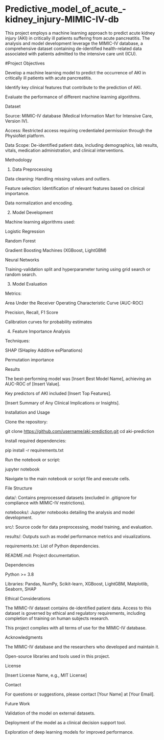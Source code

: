 # Predictive_model_of_acute_-kidney_injury-MIMIC-IV-db
This project employs a machine learning approach to predict acute kidney injury (AKI) in critically ill patients suffering from acute pancreatitis. The analysis and model development leverage the MIMIC-IV database, a comprehensive dataset containing de-identified health-related data associated with patients admitted to the intensive care unit (ICU).

#Project Objectives

Develop a machine learning model to predict the occurrence of AKI in critically ill patients with acute pancreatitis.

Identify key clinical features that contribute to the prediction of AKI.

Evaluate the performance of different machine learning algorithms.

Dataset

Source: MIMIC-IV database (Medical Information Mart for Intensive Care, Version IV).

Access: Restricted access requiring credentialed permission through the PhysioNet platform.

Data Scope: De-identified patient data, including demographics, lab results, vitals, medication administration, and clinical interventions.

Methodology

1. Data Preprocessing

Data cleaning: Handling missing values and outliers.

Feature selection: Identification of relevant features based on clinical importance.

Data normalization and encoding.

2. Model Development

Machine learning algorithms used:

Logistic Regression

Random Forest

Gradient Boosting Machines (XGBoost, LightGBM)

Neural Networks

Training-validation split and hyperparameter tuning using grid search or random search.

3. Model Evaluation

Metrics:

Area Under the Receiver Operating Characteristic Curve (AUC-ROC)

Precision, Recall, F1 Score

Calibration curves for probability estimates

4. Feature Importance Analysis

Techniques:

SHAP (SHapley Additive exPlanations)

Permutation importance

Results

The best-performing model was [Insert Best Model Name], achieving an AUC-ROC of [Insert Value].

Key predictors of AKI included [Insert Top Features].

[Insert Summary of Any Clinical Implications or Insights].

Installation and Usage

Clone the repository:

git clone https://github.com/username/aki-prediction.git
cd aki-prediction

Install required dependencies:

pip install -r requirements.txt

Run the notebook or script:

jupyter notebook

Navigate to the main notebook or script file and execute cells.

File Structure

data/: Contains preprocessed datasets (excluded in .gitignore for compliance with MIMIC-IV restrictions).

notebooks/: Jupyter notebooks detailing the analysis and model development.

src/: Source code for data preprocessing, model training, and evaluation.

results/: Outputs such as model performance metrics and visualizations.

requirements.txt: List of Python dependencies.

README.md: Project documentation.

Dependencies

Python >= 3.8

Libraries: Pandas, NumPy, Scikit-learn, XGBoost, LightGBM, Matplotlib, Seaborn, SHAP

Ethical Considerations

The MIMIC-IV dataset contains de-identified patient data. Access to this dataset is governed by ethical and regulatory requirements, including completion of training on human subjects research.

This project complies with all terms of use for the MIMIC-IV database.

Acknowledgments

The MIMIC-IV database and the researchers who developed and maintain it.

Open-source libraries and tools used in this project.

License

[Insert License Name, e.g., MIT License]

Contact

For questions or suggestions, please contact [Your Name] at [Your Email].

Future Work

Validation of the model on external datasets.

Deployment of the model as a clinical decision support tool.

Exploration of deep learning models for improved performance.

